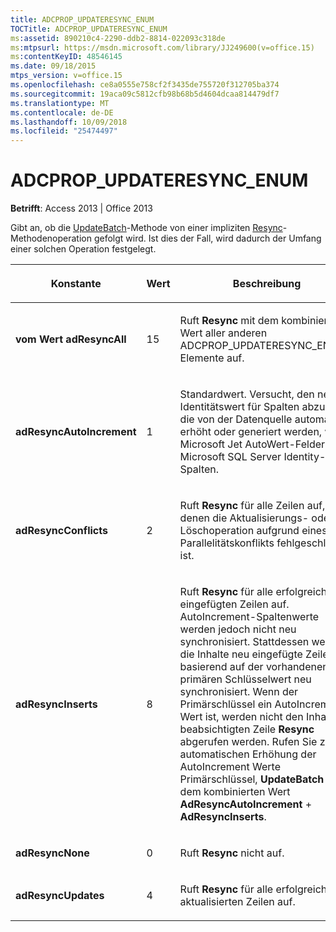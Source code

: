 ```yaml
---
title: ADCPROP_UPDATERESYNC_ENUM
TOCTitle: ADCPROP_UPDATERESYNC_ENUM
ms:assetid: 890210c4-2290-ddb2-8814-022093c318de
ms:mtpsurl: https://msdn.microsoft.com/library/JJ249600(v=office.15)
ms:contentKeyID: 48546145
ms.date: 09/18/2015
mtps_version: v=office.15
ms.openlocfilehash: ce8a0555e758cf2f3435de755720f312705ba374
ms.sourcegitcommit: 19aca09c5812cfb98b68b5d4604dcaa814479df7
ms.translationtype: MT
ms.contentlocale: de-DE
ms.lasthandoff: 10/09/2018
ms.locfileid: "25474497"
---
```

# <a name="adcpropupdateresyncenum"></a>ADCPROP\_UPDATERESYNC\_ENUM

**Betrifft**: Access 2013 | Office 2013

Gibt an, ob die [UpdateBatch](updatebatch-method-ado.md)-Methode von einer impliziten [Resync](resync-method-ado.md)-Methodenoperation gefolgt wird. Ist dies der Fall, wird dadurch der Umfang einer solchen Operation festgelegt.

<table>
<colgroup>
<col style="width: 33%" />
<col style="width: 33%" />
<col style="width: 33%" />
</colgroup>
<thead>
<tr class="header">
<th><p>Konstante</p></th>
<th><p>Wert</p></th>
<th><p>Beschreibung</p></th>
</tr>
</thead>
<tbody>
<tr class="odd">
<td><p><strong>vom Wert adResyncAll</strong></p></td>
<td><p>15</p></td>
<td><p>Ruft <strong>Resync</strong> mit dem kombinierten Wert aller anderen ADCPROP_UPDATERESYNC_ENUM-Elemente auf.</p></td>
</tr>
<tr class="even">
<td><p><strong>adResyncAutoIncrement</strong></p></td>
<td><p>1</p></td>
<td><p>Standardwert. Versucht, den neuen Identitätswert für Spalten abzurufen, die von der Datenquelle automatisch erhöht oder generiert werden, wie Microsoft Jet AutoWert-Felder oder Microsoft SQL Server Identity-Spalten.</p></td>
</tr>
<tr class="odd">
<td><p><strong>adResyncConflicts</strong></p></td>
<td><p>2</p></td>
<td><p>Ruft <strong>Resync</strong> für alle Zeilen auf, in denen die Aktualisierungs- oder Löschoperation aufgrund eines Parallelitätskonflikts fehlgeschlagen ist.</p></td>
</tr>
<tr class="even">
<td><p><strong>adResyncInserts</strong></p></td>
<td><p>8</p></td>
<td><p>Ruft <strong>Resync</strong> für alle erfolgreich eingefügten Zeilen auf. AutoIncrement-Spaltenwerte werden jedoch nicht neu synchronisiert. Stattdessen werden die Inhalte neu eingefügte Zeilen basierend auf der vorhandenen primären Schlüsselwert neu synchronisiert. Wenn der Primärschlüssel ein AutoIncrement-Wert ist, werden nicht den Inhalt der beabsichtigten Zeile <strong>Resync</strong> abgerufen werden. Rufen Sie zur automatischen Erhöhung der AutoIncrement Werte Primärschlüssel, <strong>UpdateBatch</strong> mit dem kombinierten Wert <strong>AdResyncAutoIncrement</strong> + <strong>AdResyncInserts</strong>.</p></td>
</tr>
<tr class="odd">
<td><p><strong>adResyncNone</strong></p></td>
<td><p>0</p></td>
<td><p>Ruft <strong>Resync</strong> nicht auf.</p></td>
</tr>
<tr class="even">
<td><p><strong>adResyncUpdates</strong></p></td>
<td><p>4</p></td>
<td><p>Ruft <strong>Resync</strong> für alle erfolgreich aktualisierten Zeilen auf.</p></td>
</tr>
</tbody>
</table>

